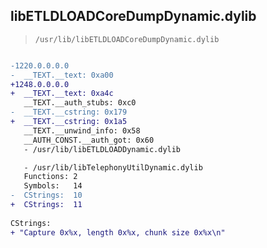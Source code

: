 ## libETLDLOADCoreDumpDynamic.dylib

> `/usr/lib/libETLDLOADCoreDumpDynamic.dylib`

```diff

-1220.0.0.0.0
-  __TEXT.__text: 0xa00
+1248.0.0.0.0
+  __TEXT.__text: 0xa4c
   __TEXT.__auth_stubs: 0xc0
-  __TEXT.__cstring: 0x179
+  __TEXT.__cstring: 0x1a5
   __TEXT.__unwind_info: 0x58
   __AUTH_CONST.__auth_got: 0x60
   - /usr/lib/libETLDLOADDynamic.dylib

   - /usr/lib/libTelephonyUtilDynamic.dylib
   Functions: 2
   Symbols:   14
-  CStrings:  10
+  CStrings:  11
 
CStrings:
+ "Capture 0x%x, length 0x%x, chunk size 0x%x\n"

```
